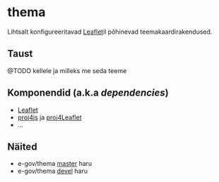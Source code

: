 # thema
Lihtsalt konfigureeritavad [Leaflet](http://leafletjs.com/)il põhinevad
teemakaardirakendused.

## Taust
@TODO kellele ja milleks me seda teeme

## Komponendid (a.k.a _dependencies_)
- [Leaflet](https://github.com/Leaflet/Leaflet)
- [proj4js](https://github.com/proj4js/proj4js) ja
[proj4Leaflet](https://github.com/kartena/Proj4Leaflet)
- ...

## Näited
- e-gov/thema [master](https://e-gov.github.io/thema/kaart/thema/) haru
- e-gov/thema [devel](http://htmlpreview.github.io/?https://github.com/e-gov/thema/blob/devel/kaart/thema/index.html) haru
